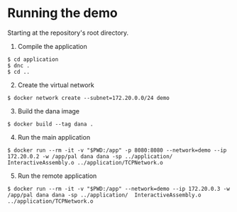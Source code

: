 # Running the demo

Starting at the repository's root directory.

1. Compile the application

```
$ cd application
$ dnc .
$ cd ..
```

2. Create the virtual network

```
$ docker network create --subnet=172.20.0.0/24 demo
```

3. Build the dana image

```
$ docker build --tag dana .
```

4. Run the main application

```
$ docker run --rm -it -v "$PWD:/app" -p 8080:8080 --network=demo --ip 172.20.0.2 -w /app/pal dana dana -sp ../application/ InteractiveAssembly.o ../application/TCPNetwork.o
```

5. Run the remote application

```
$ docker run --rm -it -v "$PWD:/app" --network=demo --ip 172.20.0.3 -w /app/pal dana dana -sp ../application/  InteractiveAssembly.o ../application/TCPNetwork.o
```
